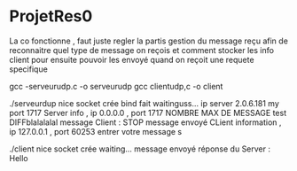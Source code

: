 # ProjetRes0
La co fonctionne , faut juste regler la partis gestion du message reçu afin de reconnaitre quel type de message on reçois et comment stocker les info client pour 
ensuite pouvoir les envoyé quand on reçoit une requete specifique


gcc -serveurudp.c -o serveurudp
gcc clientudp,c -o client

./serveurdup
nice socket crée
bind fait 
waitinguss...
ip server 2.0.6.181 
my port 1717 
Server info , ip 0.0.0.0 , port 1717 
NOMBRE MAX DE MESSAGE 
test DIFFblalalalal 
 message Client : STOP
message envoyé
CLient information , ip 127.0.0.1 , port 60253 
entrer votre message s


./client
nice socket crée
waiting...
message envoyé 
réponse du Server : Hello
